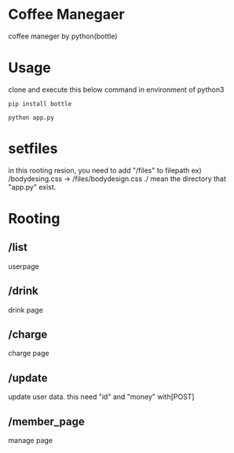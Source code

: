 # Coffee Manegaer
coffee maneger by python(bottle)

# Usage
clone and execute this below command in environment of python3

```pip install bottle```

```python app.py ```

# setfiles
in this rooting resion, you need to add "/files" to filepath
ex) /bodydesing.css → /files/bodydesign.css
./ mean the directory that "app.py" exist.

# Rooting
## /list 
userpage

## /drink
drink page

## /charge
charge page

## /update
update user data.
this need "id" and "money" with[POST]

## /member_page
manage page

